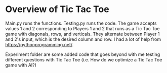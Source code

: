 # Overview of Tic Tac Toe 

Main.py runs the functions. Testing.py runs the code. The game accepts values 1 and 2 corresponding to Players 1 and 2 that runs as a Tic Tac Toe game with diagonals, rows, and verticals. They alternate between Player 1 and 2's input, which is the desired column and row. I had a lot of help from https://pythonprogramming.net/. 

Experiment folder are some added code that goes beyond with me testing different questions with Tic Tac Toe (i.e. How do we optimize a Tic Tac Toe game with AI?)